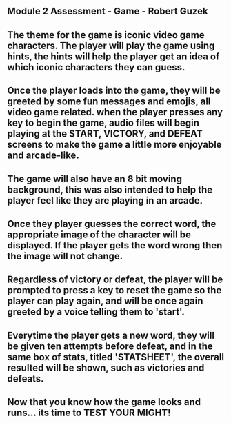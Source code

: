 Module 2 Assessment - Game - Robert Guzek
------------------------------------------------------------
The theme for the game is iconic video game characters.
The player will play the game using hints, the hints will
help the player get an idea of which iconic characters
they can guess.
------------------------------------------------------------
Once the player loads into the game, they will be greeted by
some fun messages and emojis, all video game related. when the
player presses any key to begin the game, audio files will begin playing at the START, VICTORY, and DEFEAT screens to make the game a little more enjoyable and arcade-like.
------------------------------------------------------------
The game will also have an 8 bit moving background, this was also intended to help the player feel like they are playing in an arcade.
------------------------------------------------------------
Once they player guesses the correct word, the appropriate image of the character will be displayed. If the player gets the word wrong then the image will not change.
------------------------------------------------------------
Regardless of victory or defeat, the player will be prompted to press a key to reset the game so the player can play again, and will be once again greeted by a voice telling them to 'start'.
------------------------------------------------------------
Everytime the player gets a new word, they will be given ten attempts before defeat, and in the same box of stats, titled 'STATSHEET', the overall resulted will be shown, such as victories and defeats.
------------------------------------------------------------
Now that you know how the game looks and runs... its time to TEST YOUR MIGHT!
---------------------------------------------------------